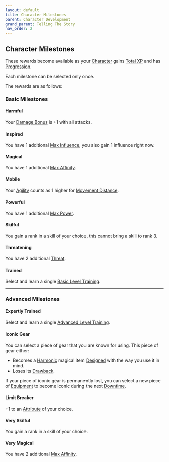 ```yaml
---
layout: default
title: Character Milestones
parent: Character Development
grand_parent: Telling The Story
nav_order: 2
---
```

## Character Milestones
These rewards become available as your [Character](Terminology#Character) gains [Total XP](Stats#Total%20XP) and has [Progression](Character-Development#Progression).

Each milestone can be selected only once.

The rewards are as follows:

### Basic Milestones

#### Harmful
Your [Damage Bonus](Weapons#Damage%20Bonus) is +1 with all attacks.

#### Inspired
You have 1 additional [Max Influence](Stats#Max%20Influence), you also gain 1 influence right now.

#### Magical
You have 1 additional [Max Affinity](Stats#Max%20Affinity).
#### Mobile
Your [Agility](Agility) counts as 1 higher for [Movement Distance](Stats#Movement%20Distance).

#### Powerful
You have 1 additional [Max Power](Stats#Max%20Power).

#### Skilful
You gain a rank in a skill of your choice, this cannot bring a skill to rank 3.

#### Threatening
You have 2 additional [Threat](Stats#Threat).

#### Trained
Select and learn a single [Basic Level Training](Character-Development#Basic%20Level%20Training).




---

### Advanced Milestones

#### Expertly Trained
Select and learn a single [Advanced Level Training](Character-Development#Advanced%20Level%20Training).

#### Iconic Gear
You can select a piece of gear that you are known for using. This piece of gear either:
* Becomes a [Harmonic](Magic-Items#Harmonic) magical item [Designed](Magic-Items#Designing%20Magic%20Items) with the way you use it in mind.
* Loses its [Drawback](Magic-Items#Drawback).

If your piece of iconic gear is permanently lost, you can select a new piece of [Equipment](Equipment) to become iconic during the next [Downtime](Telling-The-Story#Downtime).

#### Limit Breaker
+1 to an [Attribute](Stats#Attributes) of your choice.
#### Very Skilful
You gain a rank in a skill of your choice.

#### Very Magical
You have 2 additional [Max Affinity](Stats#Max%20Affinity).
